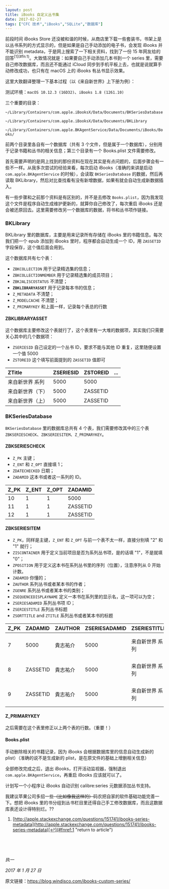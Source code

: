 ```yaml
---
layout: post
title: iBooks 自定义丛书集
date: 2017-02-27
tags: ["CFC 技术","iBooks","SQLite","数据库"]
---
```


<section class="post-content">前段时间 iBooks Store 还没被和谐的时候，从商店里下载一些套装书，书架上是以丛书系列的方式显示的，但是如果是自己手动添加的电子书，会发现 iBooks 并不能识别 metadata，于是网上搜索了一下相关资料，找到了一份 15 年网友给的回答<sup id="fnref:1">[1](#fn:1)</sup>。大致情况就是：如果要自己手动添加几本书到一个 series 里，需要自己修改数据库，而且还不能通过 iCloud 同步到手机平板上去，也就是说就算手动修改成功，也只有在 macOS 上的 iBooks 有丛书显示效果。

这里大致翻译整理一下基本过程（以《来自新世界》上下册为例）：

测试环境：`macOS 10.12.3 (16D32)`、`iBooks 1.8 (1261.10)`

三个重要的目录：

`~/Library/Containers/com.apple.iBooksX/Data/Documents/BKSeriesDatabase`

`~/Library/Containers/com.apple.iBooksX/Data/Documents/BKLibrary`

`~/Library/Containers/com.apple.BKAgentService/Data/Documents/iBooks/Books/`

前两个目录里各自有一个数据库（共有 3 个文件，但是属于一个数据库），分别用于记录书籍和丛书的相关信息；第三个目录有一个 Books.plist 文件需要修改。

首先需要声明的是网上找到的那份资料在现在其实是有点问题的，后面步骤会有一些不一样。从我多次尝试的经验来看，每次启动 iBooks（准确的来讲是启动 `com.apple.BKAgentService` 的时候），会读取 `BKSeriesDatabase` 的数据，然后再读取 BKLibrary，然后对比查找看有没有新增数据，如果有就会自动生成新数据插入。

有一些步骤和之前那个资料是有区别的，并不是去修改 `Books.plist`，因为我发现这个文件是程序自动生成维护更新的，就算你自己修改了，每次重启 iBooks 还是会被还原回去。这里需要修改另一个数据库的数据，将书和丛书项作链接。

### BKLibrary

BKLibrary 里的数据库，主要是用来记录所有存储在 iBooks 里的书籍信息。每次我们把一个 epub 添加到 iBooks 里时，程序都会自动生成一个 ID，用 `ZASSETID` 字段保存，这个值后面会用到。

这个数据库共有七个表：

*   `ZBKCOLLECTION` 用于记录精选集的信息；
*   `ZBKCOLLECTIONMEMBER` 用于记录精选集的成员项目；
*   `ZBKJALISCOSTATUS` 不清楚；
*   **`ZBKLIBRARYASSET`** 用于记录每本书的信息；
*   `Z_METADATA` 不清楚；
*   `Z_MODELCACHE` 不清楚；
*   `Z_PRIMARYKEY` 和上面一样，记录每个表总的行数

#### ZBKLIBRARYASSET

这个数据库主要修改这个表就行了，这个表里有一大堆的数据项，其实我们只需要关心其中的几个数据项：

*   `ZSERIESID` 自己设定的一个丛书 ID，要求不能与其他 ID 重复，这里随便设置一个值 5000
*   `ZSTOREID` 这个填写前面提到的 `ZASSETID` 值即可
<table>
<thead>
<tr>
<th id="ztitle" style="text-align: left;">ZTitle</th>
<th id="zseriesid" style="text-align: left;">ZSERIESID</th>
<th id="zstoreid" style="text-align: left;">ZSTOREID</th>
<th id="..." style="text-align: left;">...</th>
</tr>
</thead>
<tbody>
<tr>
<td style="text-align: left;">来自新世界 系列</td>
<td style="text-align: left;">5000</td>
<td style="text-align: left;">5000</td>
</tr>
<tr>
<td style="text-align: left;">来自新世界（下）</td>
<td style="text-align: left;">5000</td>
<td style="text-align: left;">ZASSETID</td>
</tr>
<tr>
<td style="text-align: left;">来自新世界（上）</td>
<td style="text-align: left;">5000</td>
<td style="text-align: left;">ZASSETID</td>
</tr>
</tbody>
</table>

### BKSeriesDatabase

`BKSeriesDatabase` 里的数据库总共有 4 个表，我们需要修改其中的三个表 `ZBKSERIESCHECK`、`ZBKSERIESITEM`、`Z_PRIMARYKEY`。

#### ZBKSERIESCHECK

*   `Z_PK` 主键；
*   `Z_ENT` 和 `Z_OPT` 直接填 1；
*   `ZDATECHECKED` 日期；
*   `ZADAMID` 这本书或者这一系列的 ID。
<table>
<thead>
<tr>
<th id="z_pk" style="text-align: left;">Z_PK</th>
<th id="z_ent" style="text-align: left;">Z_ENT</th>
<th id="z_opt" style="text-align: left;">Z_OPT</th>
<th id="zadamid" style="text-align: left;">ZADAMID</th>
</tr>
</thead>
<tbody>
<tr>
<td style="text-align: left;">10</td>
<td style="text-align: left;">1</td>
<td style="text-align: left;">1</td>
<td style="text-align: left;">5000</td>
</tr>
<tr>
<td style="text-align: left;">11</td>
<td style="text-align: left;">1</td>
<td style="text-align: left;">1</td>
<td style="text-align: left;">ZASSETID</td>
</tr>
<tr>
<td style="text-align: left;">12</td>
<td style="text-align: left;">1</td>
<td style="text-align: left;">1</td>
<td style="text-align: left;">ZASSETID</td>
</tr>
</tbody>
</table>

#### ZBKSERIESITEM

*   `Z_PK`，同样是主键，`Z_ENT` 和 `Z_OPT` 与前一个表不太一样，直接分别填 "2" 和 "1" 就行；
*   `ZISCONTAINER` 用于定义当前项目是否为系列丛书项，是的话填 "1"，不是就填 "0"；
*   `ZPOSITION` 用于定义这本书在系列丛书里的序列（位置），注意序列从 0 开始计数。
*   `ZADAMID` 你懂的；
*   `ZAUTHOR` 系列丛书或者某本书的作者；
*   `ZGENRE` 系列丛书或者某本书的类别；
*   `ZSEQUENCEDISPLAYNAME` 定义一本书在系列里的显示名，这一项可以为空；
*   `ZSERIESADAMID` 系列丛书项 ID；
*   `ZSERIESTITLE` 系列丛书标题
*   `ZSORTTITLE` and `ZTITLE` 系列丛书或者某本书的标题
<table>
<thead>
<tr>
<th id="z_pk" style="text-align: left;">Z_PK</th>
<th id="zadamid" style="text-align: left;">ZADAMID</th>
<th id="zauthor" style="text-align: left;">ZAUTHOR</th>
<th id="zseriesadamid" style="text-align: left;">ZSERIESADAMID</th>
<th id="zseriestitle" style="text-align: left;">ZSERIESTITLE</th>
<th id="ztitle" style="text-align: left;">ZTITLE</th>
</tr>
</thead>
<tbody>
<tr>
<td style="text-align: left;">7</td>
<td style="text-align: left;">5000</td>
<td style="text-align: left;">貴志祐介</td>
<td style="text-align: left;">5000</td>
<td style="text-align: left;">来自新世界 系列</td>
<td style="text-align: left;">来自新世界 系列</td>
</tr>
<tr>
<td style="text-align: left;">8</td>
<td style="text-align: left;">ZASSETID</td>
<td style="text-align: left;">貴志祐介</td>
<td style="text-align: left;">5000</td>
<td style="text-align: left;">来自新世界 系列</td>
<td style="text-align: left;">来自新世界（上）</td>
</tr>
<tr>
<td style="text-align: left;">9</td>
<td style="text-align: left;">ZASSETID</td>
<td style="text-align: left;">貴志祐介</td>
<td style="text-align: left;">5000</td>
<td style="text-align: left;">来自新世界 系列</td>
<td style="text-align: left;">来自新世界（下）</td>
</tr>
</tbody>
</table>

#### Z_PRIMARYKEY

之后需要在这个表里修正以上两个表的行数。（重要！）

#### Books.plist

手动删除相关的书籍记录，因为 iBooks 会根据数据库里的信息自动生成新的 plist）（准确的说不是生成新的 plist，是在原文件的基础上增删相关信息）

全部修改完成之后，退出 iBooks，打开活动监视器，强制退出 `com.apple.BKAgentService`，再重启 iBooks 应该就可以了。

计划写一个小程序让 iBooks 自动识别 calibre:series 元数据添加丛书支持。

我建议苹果公司多招一些<del>（比如像我这样的）</del>码农把自家的软件基础功能完善一下。想把 iBooks 里的书分组到丛书栏目里还得自己手工修改数据库，而且这数据库表还设计得特别烂。??
<div class="footnotes">

1.  [http://apple.stackexchange.com/questions/151741/ibooks-series-metadata](http://apple.stackexchange.com/questions/151741/ibooks-series-metadata)[↩](#fnref:1 "return to article")
</div>
</section>&nbsp;

&nbsp;

_执一_

_2017 年 1 月 27 日_

原文链接：https://blog.windisco.com/ibooks-custom-series/
